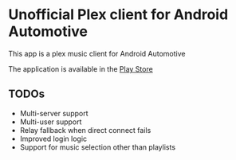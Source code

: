 # Unofficial Plex client for Android Automotive

This app is a plex music client for Android Automotive

The application is available in the [Play Store](https://play.google.com/store/apps/details?id=us.berkovitz.plexaaos)

## TODOs

- Multi-server support
- Multi-user support
- Relay fallback when direct connect fails
- Improved login logic
- Support for music selection other than playlists